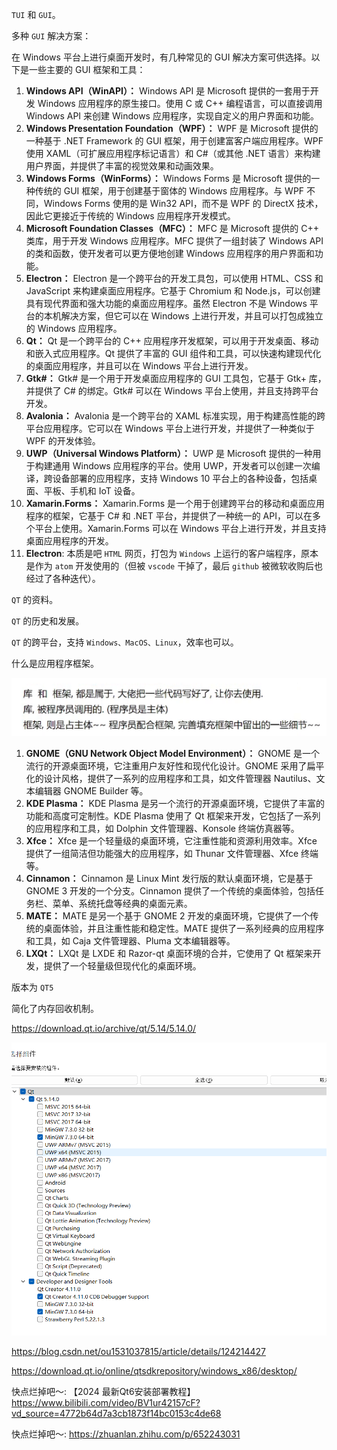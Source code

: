 `TUI` 和 `GUI`。

多种 `GUI` 解决方案：

在 Windows 平台上进行桌面开发时，有几种常见的 GUI 解决方案可供选择。以下是一些主要的 GUI 框架和工具：

1.  **Windows API（WinAPI）：** Windows API 是 Microsoft 提供的一套用于开发 Windows 应用程序的原生接口。使用 C 或 C++ 编程语言，可以直接调用 Windows API 来创建 Windows 应用程序，实现自定义的用户界面和功能。
2.  **Windows Presentation Foundation（WPF）：** WPF 是 Microsoft 提供的一种基于 .NET Framework 的 GUI 框架，用于创建富客户端应用程序。WPF 使用 XAML（可扩展应用程序标记语言）和 C#（或其他 .NET 语言）来构建用户界面，并提供了丰富的视觉效果和动画效果。
3.  **Windows Forms（WinForms）：** Windows Forms 是 Microsoft 提供的一种传统的 GUI 框架，用于创建基于窗体的 Windows 应用程序。与 WPF 不同，Windows Forms 使用的是 Win32 API，而不是 WPF 的 DirectX 技术，因此它更接近于传统的 Windows 应用程序开发模式。
4.  **Microsoft Foundation Classes（MFC）：** MFC 是 Microsoft 提供的 C++ 类库，用于开发 Windows 应用程序。MFC 提供了一组封装了 Windows API 的类和函数，使开发者可以更方便地创建 Windows 应用程序的用户界面和功能。
5.  **Electron：** Electron 是一个跨平台的开发工具包，可以使用 HTML、CSS 和 JavaScript 来构建桌面应用程序。它基于 Chromium 和 Node.js，可以创建具有现代界面和强大功能的桌面应用程序。虽然 Electron 不是 Windows 平台的本机解决方案，但它可以在 Windows 上进行开发，并且可以打包成独立的 Windows 应用程序。
6.  **Qt：** Qt 是一个跨平台的 C++ 应用程序开发框架，可以用于开发桌面、移动和嵌入式应用程序。Qt 提供了丰富的 GUI 组件和工具，可以快速构建现代化的桌面应用程序，并且可以在 Windows 平台上进行开发。
7.  **Gtk#：** Gtk# 是一个用于开发桌面应用程序的 GUI 工具包，它基于 Gtk+ 库，并提供了 C# 的绑定。Gtk# 可以在 Windows 平台上使用，并且支持跨平台开发。
8.  **Avalonia：** Avalonia 是一个跨平台的 XAML 标准实现，用于构建高性能的跨平台应用程序。它可以在 Windows 平台上进行开发，并提供了一种类似于 WPF 的开发体验。
9.  **UWP（Universal Windows Platform）：** UWP 是 Microsoft 提供的一种用于构建通用 Windows 应用程序的平台。使用 UWP，开发者可以创建一次编译，跨设备部署的应用程序，支持 Windows 10 平台上的各种设备，包括桌面、平板、手机和 IoT 设备。
10.  **Xamarin.Forms：** Xamarin.Forms 是一个用于创建跨平台的移动和桌面应用程序的框架，它基于 C# 和 .NET 平台，并提供了一种统一的 API，可以在多个平台上使用。Xamarin.Forms 可以在 Windows 平台上进行开发，并且支持桌面应用程序的开发。
11.  **Electron**: 本质是吧 `HTML` 网页，打包为 `Windows` 上运行的客户端程序，原本是作为 `atom` 开发使用的（但被 `vscode` 干掉了，最后 `github` 被微软收购后也经过了各种迭代）。

`QT` 的资料。

`QT` 的历史和发展。

`QT` 的跨平台，支持 `Windows、MacOS、Linux`，效率也可以。

什么是应用程序框架。

![image-20240409163645877](assets/image-20240409163645877.png)

1.  **GNOME（GNU Network Object Model Environment）：** GNOME 是一个流行的开源桌面环境，它注重用户友好性和现代化设计。GNOME 采用了扁平化的设计风格，提供了一系列的应用程序和工具，如文件管理器 Nautilus、文本编辑器 GNOME Builder 等。
2.  **KDE Plasma：** KDE Plasma 是另一个流行的开源桌面环境，它提供了丰富的功能和高度可定制性。KDE Plasma 使用了 Qt 框架来开发，它包括了一系列的应用程序和工具，如 Dolphin 文件管理器、Konsole 终端仿真器等。
3.  **Xfce：** Xfce 是一个轻量级的桌面环境，它注重性能和资源利用效率。Xfce 提供了一组简洁但功能强大的应用程序，如 Thunar 文件管理器、Xfce 终端等。
4.  **Cinnamon：** Cinnamon 是 Linux Mint 发行版的默认桌面环境，它是基于 GNOME 3 开发的一个分支。Cinnamon 提供了一个传统的桌面体验，包括任务栏、菜单、系统托盘等经典的桌面元素。
5.  **MATE：** MATE 是另一个基于 GNOME 2 开发的桌面环境，它提供了一个传统的桌面体验，并且注重性能和稳定性。MATE 提供了一系列经典的应用程序和工具，如 Caja 文件管理器、Pluma 文本编辑器等。
6.  **LXQt：** LXQt 是 LXDE 和 Razor-qt 桌面环境的合并，它使用了 Qt 框架来开发，提供了一个轻量级但现代化的桌面环境。

版本为 `QT5` 

简化了内存回收机制。

https://download.qt.io/archive/qt/5.14/5.14.0/

![image-20240409195308544](assets/image-20240409195308544.png)

https://blog.csdn.net/ou1531037815/article/details/124214427

https://download.qt.io/online/qtsdkrepository/windows_x86/desktop/



快点烂掉吧～:
【2024 最新Qt6安装部署教程】https://www.bilibili.com/video/BV1ur42157cF?vd_source=4772b64d7a3cb1873f14bc0153c4de68

快点烂掉吧～:
https://zhuanlan.zhihu.com/p/652243031
